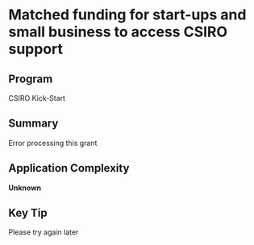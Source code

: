 # Matched funding for start-ups and small business to access CSIRO support
  
## Program
CSIRO Kick-Start

## Summary
Error processing this grant

## Application Complexity
**Unknown**

## Key Tip
Please try again later
